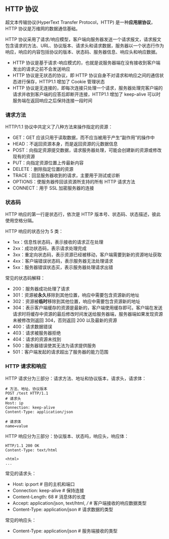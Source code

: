 ## HTTP 协议

超文本传输协议(HyperText Transfer Protocol，HTTP) 是一种**应用层协议**，HTTP 协议是万维网的数据通信基础。

HTTP 协议采用了请求/响应模型，客户端向服务器发送一个请求报文，请求报文包含请求的方法、URL、协议版本、请求头和请求数据，服务器以一个状态行作为响应，响应的内容包括协议的版本、状态码、服务器信息、响应头和响应数据。

- HTTP 协议是基于请求-响应模式的，也就是说服务器端在没有接收到客户端发出的请求之前不会发送响应
- HTTP 协议是无状态的协议，即 HTTP 协议自身不对请求和响应之间的通信状态进行保存，HTTP1.1 增加了 Cookie 管理状态
- HTTP 协议是无连接的，即每次连接只处理一个请求，服务器处理完客户端的请求并收到客户端的应答后即断开连接，HTTP1.1 增加了 keep-alive 可以时服务端在返回响应之后保持连接一段时间

### 请求方法

HTTP/1.1 协议中共定义了八种方法来操作指定的资源：
- GET：GET 应该只用于读取数据，而不应当被用于产生“副作用”的操作中
- HEAD：不返回资源本身，而是返回资源的元数据信息
- POST：向指定资源提交数据，请求服务器处理，可能会创建新的资源或修改现有的资源
- PUT：向指定资源位置上传最新内容
- DELETE：删除指定位置的资源
- TRACE：回显服务器收到的请求，主要用于测试或诊断
- OPTIONS：使服务器传回该资源所支持的所有 HTTP 请求方法
- CONNECT：用于 SSL 加密服务器的连接

### 状态码

HTTP 响应的第一行是状态行，依次是 HTTP 版本号、状态码、状态描述，彼此使用空格分隔。

HTTP 响应的状态分为 5 类：
- 1xx：信息性状态码，表示接收的请求正在处理
- 2xx：成功状态码，表示请求处理完成
- 3xx：重定向状态码，表示资源已经被移动，客户端需要到新的资源地址获取
- 4xx：客户端错误状态码，表示服务器无法处理请求
- 5xx：服务器错误状态买，表示服务器处理请求出错

常见的状态码解释：
- 200：服务器成功处理了请求
- 301：资源被**永久**移除到其他位置，响应中需要包含资源新的地址
- 302：资源被**临时**移除到其他位置，响应中需要包含资源新的地址
- 304：表示客户端缓存的资源是最新的，客户端使用缓存即可。客户端在发送请求时将缓存中资源的最后修改时间发送给服务器端，服务器端如果发现资源未被修改则返回 304，否则返回 200 以及最新的资源
- 400：请求数据错误
- 403：请求被服务器拒绝
- 404：请求的资源未找到
- 500：服务器错误使其无法为请求提供服务
- 501：客户端发起的请求超出了服务器的能力范围

### HTTP 请求和响应

HTTP 请求分为三部分：请求方法、地址和协议版本，请求头，请求体：
```
# 方法、地址、协议版本
POST /test HTTP/1.1
# 请求头
Host: ip
Connection: keep-alive
Content-Type: application/json

# 请求体
name=value
```

HTTP 响应分为三部分：协议版本、状态吗，响应头，响应体：
```
HTTP/1.1 200 OK
Content-Type: text/html

<html>
...
```

常见的请求头：
- Host: ip:port             # 目的主机和端口
- Connection: keep-alive    # 保持连接
- Content-Length: 68        # 消息体的长度
- Accept: application/json, text/html, */* # 客户端接收的响应数据类型
- Content-Type: application/json    # 请求数据的类型

常见的响应头：
- Content-Type: application/json    # 服务端接收的类型